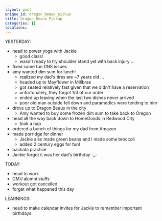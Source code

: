 ```yaml
---
layout: post
unique_id: dragon_beaux_pickup
title: Dragon Beaux Pickup
categories: []
locations: 
---
```


YESTERDAY:
* head to power yoga with Jackie
  * good class!
  * wasn't ready to try shoulder stand yet with back injury ...
* fixed some fun DNS issues
* amy wanted dim sum for lunch!
  * realized my dad's tires are ~7 years old ...
  * headed up to Mayflower in Millbrae
  * got seated relatively fast given that we didn't have a reservation
  * unfortunately, they forgot 1/3 of our order
  * ended up leaving when the last two dishes never arrived
  * poor old man outside fell down and paramedics were tending to him
* drove up to Dragon Beaux in the city
  * Amy wanted to buy some frozen dim sum to take back to Oregon
* head all the way back down to HomeGoods in Redwood City
  * took a nap
* ordered a bunch of things for my dad from Amazon
* made porridge for dinner
  * Jackie also made green beans and I made some broccoli
  * added 2 century eggs for fun!
* bachata practice
* Jackie forgot it was her dad's birthday -_-

TODAY:
* head to work
* CMU alumni stuffs
* workout got cancelled
* forget what happened this day

LEARNINGS:
* need to make calendar invites for Jackie to remember important birthdays
